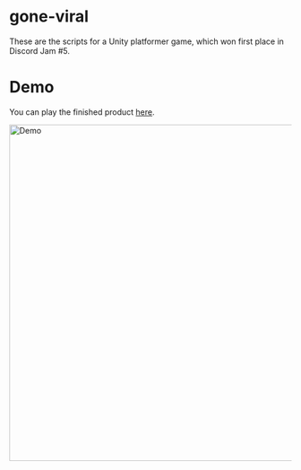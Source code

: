 # gone-viral

These are the scripts for a Unity platformer game, which won first place in Discord Jam #5.

# Demo

You can play the finished product [here](https://kalechipps.itch.io/gone-viral).

<img src='https://i.imgur.com/GeAVUip.gif' width='600' alt='Demo' />
